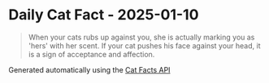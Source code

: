 # Daily Cat Fact - 2025-01-10

> When your cats rubs up against you, she is actually marking you as 'hers' with her scent. If your cat pushes his face against your head, it is a sign of acceptance and affection.

Generated automatically using the [Cat Facts API](https://catfact.ninja)
